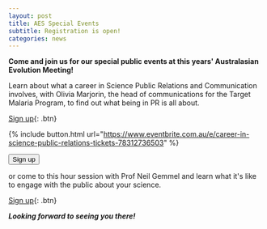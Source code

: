 ```yaml
---
layout: post
title: AES Special Events
subtitle: Registration is open!
categories: news
---
```


**Come and join us for our special public events at this years' Australasian Evolution Meeting!**   

Learn about what a career in Science Public Relations and Communication involves, with
Olivia Marjorin, the head of communications for the Target Malaria Program, to find out what being in PR is all about. 

[Sign up](https://www.eventbrite.com.au/e/career-in-science-public-relations-tickets-78312736503){: .btn}   

{% include button.html url="https://www.eventbrite.com.au/e/career-in-science-public-relations-tickets-78312736503" %}     

<button name="button" onclick="https://www.eventbrite.com.au/e/career-in-science-public-relations-tickets-78312736503">Sign up</button>   

or come to this hour session with Prof Neil Gemmel and learn what it's like to engage with the public about your science.

[Sign up](https://www.eventbrite.com.au/e/media-coverage-in-science-with-prof-neil-gemmell-tickets-78313406507){: .btn}

***Looking forward to seeing you there!***
